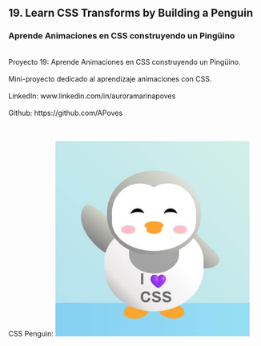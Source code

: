 
## 19. Learn CSS Transforms by Building a Penguin

### Aprende Animaciones en CSS construyendo un Pingüino
<br>
Proyecto 19: Aprende Animaciones en CSS construyendo un Pingüino.
<br>
<br>
Mini-proyecto dedicado al aprendizaje animaciones con CSS.
<br>
<br>
LinkedIn: www.linkedin.com/in/auroramarinapoves
<br>
<br>
Github: https://github.com/APoves

<br>
<br>
<br>

CSS Penguin:
![CSS Penguin](https://github.com/APoves/Responsive-Web-Design/blob/main/19.%20Learn%20CSS%20Transforms%20by%20Building%20a%20Penguin/CSS%20Penguin.jpg)
